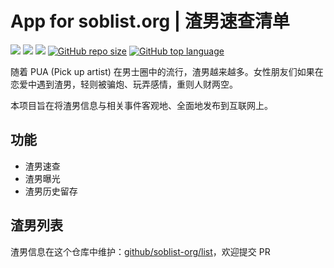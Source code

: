 # App for soblist.org | 渣男速查清单

<p align="left">
    <a href="https://travis-ci.org/soblist-org/app" alt="Pipeline">
        <img src="https://travis-ci.org/soblist-org/app.svg?branch=master" /></a>
    <a href="#" alt="Contributors">
        <img src="https://img.shields.io/github/contributors/soblist-org/app.svg" /></a>
    <a href="#" alt="Last Commit">
        <img src="https://img.shields.io/github/last-commit/soblist-org/app.svg" /></a>
    <a href="#" alt="Repo Size">
        <img alt="GitHub repo size" src="https://img.shields.io/github/repo-size/soblist-org/app.svg" /></a>
    <a href="#" alt="Top language">
        <img alt="GitHub top language" src="https://img.shields.io/github/languages/top/soblist-org/app.svg" /></a>
</p>

随着 PUA (Pick up artist) 在男士圈中的流行，渣男越来越多。女性朋友们如果在恋爱中遇到渣男，轻则被骗炮、玩弄感情，重则人财两空。

本项目旨在将渣男信息与相关事件客观地、全面地发布到互联网上。

## 功能

- 渣男速查
- 渣男曝光
- 渣男历史留存

## 渣男列表

渣男信息在这个仓库中维护：[github/soblist-org/list](https://github.com/soblist-org/list)，欢迎提交 PR

